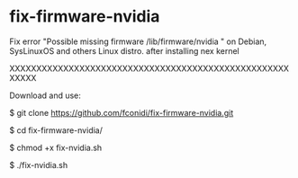 # fix-firmware-nvidia
Fix error "Possible missing firmware /lib/firmware/nvidia " on Debian, SysLinuxOS and others Linux distro.
after installing nex kernel

XXXXXXXXXXXXXXXXXXXXXXXXXXXXXXXXXXXXXXXXXXXXXXXXXXXXXXXXX

Download and use:

$ git clone https://github.com/fconidi/fix-firmware-nvidia.git

$ cd fix-firmware-nvidia/

$ chmod +x fix-nvidia.sh

$ ./fix-nvidia.sh
